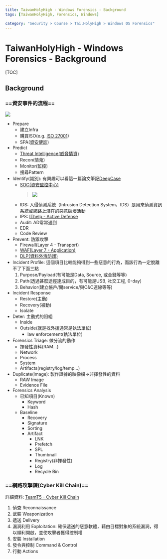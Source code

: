 ```yaml
---
title: TaiwanHolyHigh - Windows Forensics - Background
tags: [TaiwanHolyHigh, Forensics, Windows]

category: "Security > Course > Tai.HolyHigh > Windows OS Forensics"
---
```


# TaiwanHolyHigh - Windows Forensics - Background
[TOC]

## Background
### ==資安事件的流程==
![](https://hackmd.io/_uploads/BkbVWYmz6.png)
* Prepare
    * 建立Infra
    * 購買ISO(e.g. [ISO 27001](https://www.tsg.com.tw/blog-detail10-248-0-iso27001.htm))
    * SPA([資安健診](https://www.issdu.com.tw/service/9-shc))
* Predict
    * [Threat Intelligence(威脅情資)](https://www.informationsecurity.com.tw/article/article_detail.aspx?aid=8376)
    * Recon(情蒐)
    * Monitor(監控)
    * 搜尋Pattern
* Identify(識別): 有興趣可以看這一篇論文筆記[DeepCase](https://hackmd.io/@SBK6401/BJuCGSnAo)
    * [SOC(資安監控中心)](https://www.freedom.net.tw/ict-insight/security/siem-vs-soc.html)
        > ![](https://www.freedom.net.tw/images/article/caption/siem%20vs%20soc.jpg)
    * IDS: 入侵偵測系統（Intrusion Detection System，IDS）是用來偵測資訊系統或網路上潛在的惡意破壞活動
    * IPS: [IThelp - Active Defense](https://www.ithome.com.tw/tech/28712)
    * Audit: AD常常遇到
    * EDR
    * Code Review
* Prevent: 防禦攻擊
    * Firewall(Layer 4 - Transport)
    * [WAF(Layer 7 - Application)](https://www.oracle.com/tw/security/cloud-security/what-is-waf/)
    * [DLP(資料外洩防護)](https://www.mikotek.com.tw/dlp/)
* Incident Profile: 這個項目比較能夠得到一些惡意的行為，而該行為一定脫離不了下面三點
    1. Purpose/Payload(有可能是Data, Source, 或金錢等等)
    2. Path(透過甚麼途徑達成目的，有可能是USB, 社交工程, 0-day)
    3. Behavior(建立帳戶/開service/與C&C連線等等)
* Incident Response
    * Restore(主動)
    * Recovery(被動)
    * Isolate
* Deter: 主動式的阻絕
    * Inside
    * Outside(就是找外援通常是執法單位)
        * law enforcement(執法單位)
* Forensics Triage: 做分流的動作
    * 揮發性資料(RAM...)
    * Network
    * Process
    * System
    * Artifacts(registry/log/temp...)
* Duplicate(Image): 製作證據的映像檔$\to$非揮發性的資料
    * RAW Image
    * Evidence File
* Forensics Analysis
    * 已知項目(Known)
        * Keyword
        * Hash
    * Baseline
        * Recovery
        * Signature
        * Sorting
        * Artifact
            * LNK
            * Prefetch
            * SPL
            * Thumbnail
            * Registry(非揮發性)
            * Log
            * Recycle Bin
### ==網路攻擊鍊(Cyber Kill Chain)==
詳細資料: [TeamT5 - Cyber Kill Chain](https://teamt5.org/tw/posts/what-is-cyber-kill-chain/)
1. 偵查 Reconnaissance
2. 武裝 Weaponization
3. 遞送 Delivery
4. 漏洞利用 Exploitation: 確保遞送的惡意軟體，藉由目標對象的系統漏洞，得以順利開啟，並使攻擊者獲得控制權
5. 安裝 Installation
6. 發令與控制 Command & Control
7. 行動 Actions